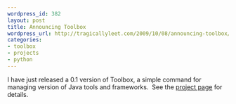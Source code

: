 ```yaml
--- 
wordpress_id: 382
layout: post
title: Announcing Toolbox
wordpress_url: http://tragicallyleet.com/2009/10/08/announcing-toolbox/
categories:
- toolbox
- projects
- python
---
```

I have just released a 0.1 version of Toolbox, a simple command for managing version of Java tools and frameworks.&nbsp; See the [project page](/projects/toolbox) for details.
